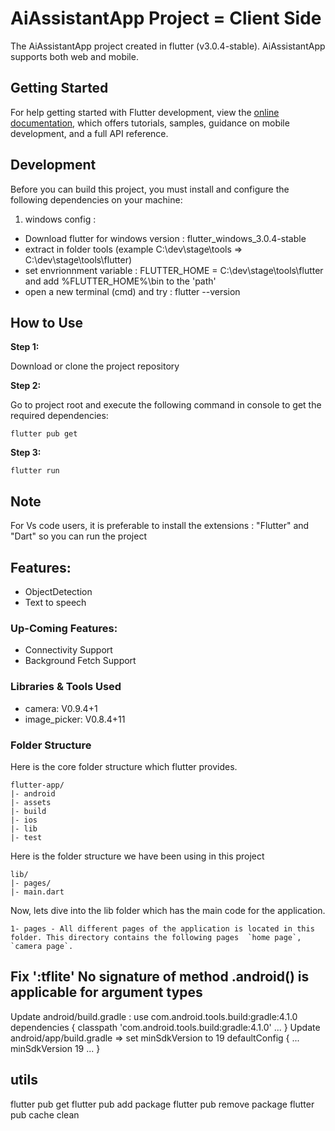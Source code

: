 # AiAssistantApp Project = Client Side

The AiAssistantApp project created in flutter (v3.0.4-stable). AiAssistantApp supports both web and mobile.


## Getting Started

For help getting started with Flutter development, view the
[online documentation](https://docs.flutter.dev/), which offers tutorials,
samples, guidance on mobile development, and a full API reference.

## Development

Before you can build this project, you must install and configure the following dependencies on your machine:

1. windows config :
- Download flutter for windows version : flutter_windows_3.0.4-stable
- extract in folder tools (example C:\dev\stage\tools => C:\dev\stage\tools\flutter)
- set envrionnment variable : FLUTTER_HOME = C:\dev\stage\tools\flutter
  and add %FLUTTER_HOME%\bin to the 'path'
- open a new terminal (cmd) and try :  flutter --version

## How to Use

**Step 1:**

Download or clone the project repository

**Step 2:**

Go to project root and execute the following command in console to get the required dependencies:

```
flutter pub get 
```

**Step 3:**

```
flutter run
```

## Note

For Vs code users, it is preferable to install the extensions : "Flutter" and "Dart" so you can run the project

## Features:

* ObjectDetection
* Text to speech

### Up-Coming Features:

* Connectivity Support
* Background Fetch Support

### Libraries & Tools Used

*  camera: V0.9.4+1
*  image_picker: V0.8.4+11

### Folder Structure
Here is the core folder structure which flutter provides.

```
flutter-app/
|- android
|- assets
|- build
|- ios
|- lib
|- test
```

Here is the folder structure we have been using in this project

```
lib/
|- pages/
|- main.dart

```

Now, lets dive into the lib folder which has the main code for the application.

```
1- pages - All different pages of the application is located in this folder. This directory contains the following pages  `home page`, `camera page`.

```


## Fix ':tflite'  No signature of method .android() is applicable for argument types
Update android/build.gradle  : use  com.android.tools.build:gradle:4.1.0
dependencies {
classpath 'com.android.tools.build:gradle:4.1.0'
...
}
Update android/app/build.gradle => set minSdkVersion to 19
defaultConfig {
...
minSdkVersion 19
...
}

## utils
flutter pub get
flutter pub add package
flutter pub remove package
flutter pub cache clean